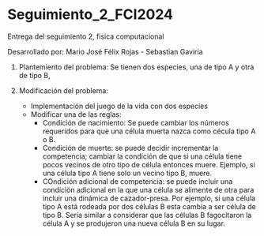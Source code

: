 # Seguimiento_2_FCI2024
Entrega del seguimiento 2, fisica computacional

Desarrollado por: 
Mario José Félix Rojas - Sebastian Gaviria
1. Plantemiento del problema:
Se tienen dos especies, una de tipo A y otra de tipo B,


2. Modificación del problema:

    * Implementación del juego de la vida con dos especies 
    * Modificar una de las reglas:
        - Condición de nacimiento: Se puede cambiar los números requeridos para que una célula muerta nazca como cécula tipo A o B.
        - Condición de muerte: se puede decidir incrementar la competencia; cambiar la condición de que si una célula tiene pocos vecinos de otro tipo de célula entonces muere. Ejemplo, si una célula tipo A tiene solo un vecino tipo B, muere.
        - COndición adicional de competencia: se puede incluir una condición adicional en la que una célula se alimente de otra para incluir una dinámica de cazador-presa. Por ejemplo, si una célula tipo A está rodeada por dos células B esta cambia a ser célula de tipo B. Sería similar a considerar que las células B fagocitaron la célula A y se produjeron una nueva célula B en su lugar.
